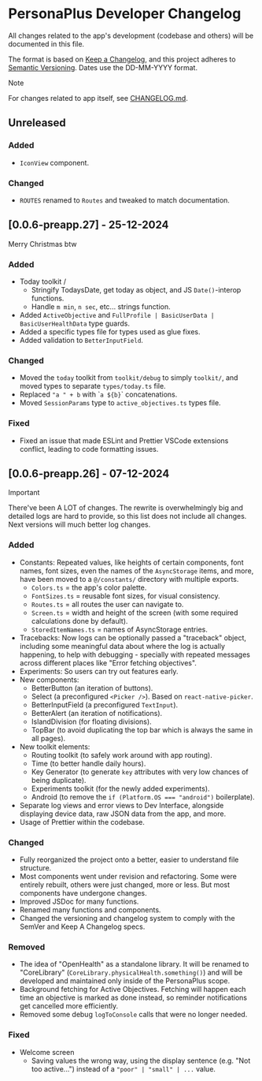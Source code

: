 <!-- markdownlint-disable-file MD024 -->
# PersonaPlus Developer Changelog

All changes related to the app's development (codebase and others) will be documented in this file.

The format is <!--mostly--> based on [Keep a Changelog](https://keepachangelog.com/en/1.1.0/),
and this project adheres to [Semantic Versioning](https://semver.org/spec/v2.0.0.html). Dates use the DD-MM-YYYY format.

> [!NOTE]
> For changes related to app itself, see [CHANGELOG.md](CHANGELOG.md).

## Unreleased

### Added

- `IconView` component.

### Changed

- `ROUTES` renamed to `Routes` and tweaked to match documentation.

## [0.0.6-preapp.27] - 25-12-2024

Merry Christmas btw

### Added

- Today toolkit /
  - Stringify TodaysDate, get today as object, and JS `Date()`-interop functions.
  - Handle `m min`, `n sec`, etc... strings function.
- Added `ActiveObjective` and `FullProfile | BasicUserData | BasicUserHealthData` type guards.
- Added a specific types file for types used as glue fixes.
- Added validation to `BetterInputField`.

### Changed

- Moved the `today` toolkit from `toolkit/debug` to simply `toolkit/`, and moved types to separate `types/today.ts` file.
- Replaced `"a " + b` with \``a ${b}`\` concatenations.
- Moved `SessionParams` type to `active_objectives.ts` types file.

### Fixed

- Fixed an issue that made ESLint and Prettier VSCode extensions conflict, leading to code formatting issues.

## [0.0.6-preapp.26] - 07-12-2024

> [!IMPORTANT]
> There've been A LOT of changes. The rewrite is overwhelmingly big and detailed logs are hard to provide, so this list does not include all changes. Next versions will much better log changes.

### Added

- Constants: Repeated values, like heights of certain components, font names, font sizes, even the names of the `AsyncStorage` items, and more, have been moved to a `@/constants/` directory with multiple exports.
  - `Colors.ts` = the app's color palette.
  - `FontSizes.ts` = reusable font sizes, for visual consistency.
  - `Routes.ts` = all routes the user can navigate to.
  - `Screen.ts` = width and height of the screen (with some required calculations done by default).
  - `StoredItemNames.ts` = names of AsyncStorage entries.
- Tracebacks: Now logs can be optionally passed a "traceback" object, including some meaningful data about where the log is actually happening, to help with debugging - specially with repeated messages across different places like "Error fetching objectives".
- Experiments: So users can try out features early.
- New components:
  - BetterButton (an iteration of buttons).
  - Select (a preconfigured `<Picker />`). Based on `react-native-picker`.
  - BetterInputField (a preconfigured `TextInput`).
  - BetterAlert (an iteration of notifications).
  - IslandDivision (for floating divisions).
  - TopBar (to avoid duplicating the top bar which is always the same in all pages).
- New toolkit elements:
  - Routing toolkit (to safely work around with app routing).
  - Time (to better handle daily hours).
  - Key Generator (to generate `key` attributes with very low chances of being duplicate).
  - Experiments toolkit (for the newly added experiments).
  - Android (to remove the `if (Platform.OS === "android")` boilerplate).
- Separate log views and error views to Dev Interface, alongside displaying device data, raw JSON data from the app, and more.
- Usage of Prettier within the codebase.

### Changed

- Fully reorganized the project onto a better, easier to understand file structure.
- Most components went under revision and refactoring. Some were entirely rebuilt, others were just changed, more or less. But most components have undergone changes.
- Improved JSDoc for many functions.
- Renamed many functions and components.
- Changed the versioning and changelog system to comply with the SemVer and Keep A Changelog specs.

### Removed

- The idea of "OpenHealth" as a standalone library. It will be renamed to "CoreLibrary" (`CoreLibrary.physicalHealth.something()`) and will be developed and maintained only inside of the PersonaPlus scope.
- Background fetching for Active Objectives. Fetching will happen each time an objective is marked as done instead, so reminder notifications get cancelled more efficiently.
- Removed some debug `logToConsole` calls that were no longer needed.

### Fixed

- Welcome screen
  - Saving values the wrong way, using the display sentence (e.g. "Not too active...") instead of a `"poor" | "small" | ...` value.
